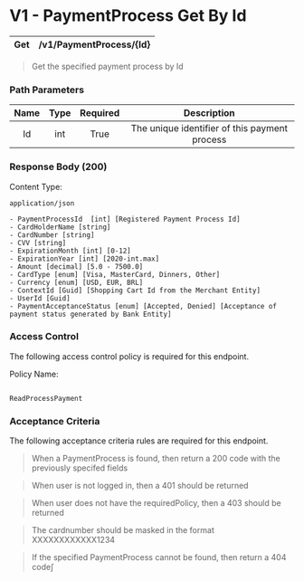 # V1 - PaymentProcess Get By Id

| Get | /v1/PaymentProcess/{Id} | 
| :-: | :-: | 

> Get the specified payment process by Id

### Path Parameters

| Name | Type | Required | Description | 
| :-: | :-: | :-: | :-: | 
| Id | int |  True | The unique identifier of this payment process | 

### Response Body (200)

Content Type:

```
application/json

```

```
- PaymentProcessId  [int] [Registered Payment Process Id]
- CardHolderName [string] 
- CardNumber [string] 
- CVV [string]
- ExpirationMonth [int] [0-12]
- ExpirationYear [int] [2020-int.max]
- Amount [decimal] [5.0 - 7500.0]
- CardType [enum] [Visa, MasterCard, Dinners, Other]
- Currency [enum] [USD, EUR, BRL]
- ContextId [Guid] [Shopping Cart Id from the Merchant Entity]
- UserId [Guid]
- PaymentAcceptanceStatus [enum] [Accepted, Denied] [Acceptance of payment status generated by Bank Entity]
```

### Access Control

The following access control policy is required for this endpoint.

Policy Name:

```

ReadProcessPayment

```

### Acceptance Criteria

The following acceptance criteria rules are required for this endpoint.

> When a PaymentProcess is found, then return a 200 code with the previously specifed fields


> When user is not logged in, then a 401 should be returned


> When user does not have the requiredPolicy, then a 403 should be returned


> The cardnumber should be masked in the format XXXXXXXXXXXX1234


> If the specified PaymentProcess cannot be found, then return a 404 code∫